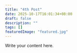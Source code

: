 ```yaml
---
title: "4th Post"
date: 2025-10-17T16:01:34+08:00
draft: false
description: ""
tags: []
featuredImage: "featured.jpg"
---
```


Write your content here.